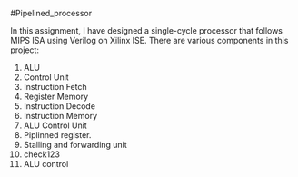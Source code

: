 #Pipelined_processor

In this assignment, I have designed a single-cycle processor that follows MIPS ISA using Verilog on Xilinx ISE.
There are various components in this project:
1. ALU
2. Control Unit
3. Instruction Fetch
4. Register Memory
5. Instruction Decode
6. Instruction Memory
7. ALU Control Unit
8. Piplinned register.
9. Stalling and forwarding unit
10. check123
11. ALU control

